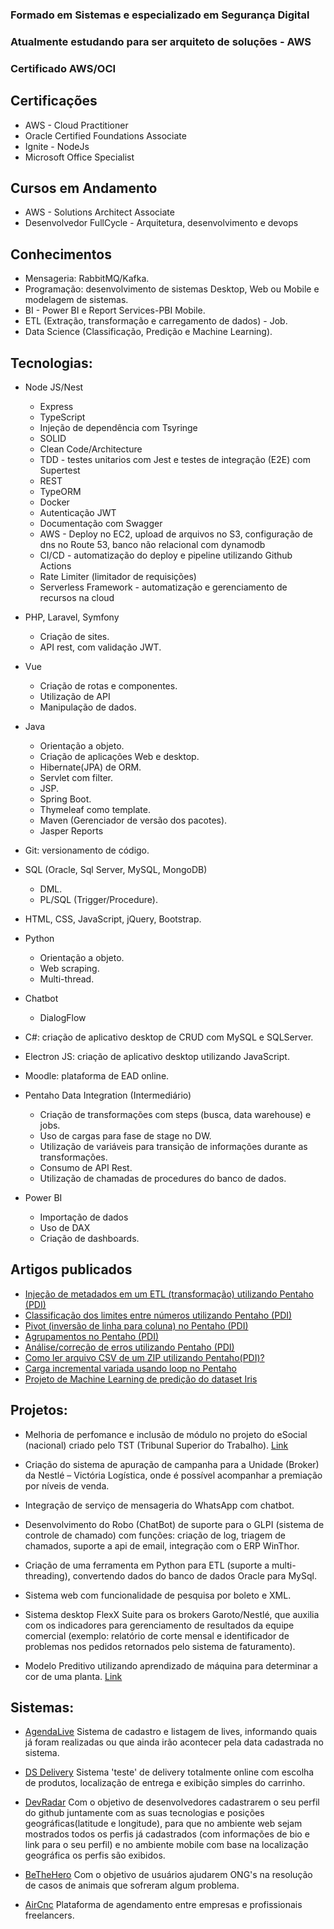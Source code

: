 ### Formado em Sistemas e especializado em Segurança Digital
### Atualmente estudando para ser arquiteto de soluções - AWS
### Certificado AWS/OCI

## Certificações
* AWS - Cloud Practitioner
* Oracle Certified Foundations Associate
* Ignite - NodeJs
* Microsoft Office Specialist

## Cursos em Andamento
* AWS - Solutions Architect Associate
* Desenvolvedor FullCycle - Arquitetura, desenvolvimento e devops

## Conhecimentos
* Mensageria: RabbitMQ/Kafka.
* Programação: desenvolvimento de sistemas Desktop, Web ou Mobile e modelagem de sistemas.
* BI - Power BI e Report Services-PBI Mobile.
* ETL (Extração, transformação e carregamento de dados) - Job.
* Data Science (Classificação, Predição e Machine Learning).

## Tecnologias:
* Node JS/Nest
	- Express
	- TypeScript
	- Injeção de dependência com Tsyringe
	- SOLID
	- Clean Code/Architecture
	- TDD - testes unitarios com Jest e testes de integração (E2E) com Supertest
	- REST
	- TypeORM
	- Docker
	- Autenticação JWT
	- Documentação com Swagger
	- AWS - Deploy no EC2, upload de arquivos no S3, configuração de dns no Route 53, banco não relacional com dynamodb
	- CI/CD - automatização do deploy e pipeline utilizando Github Actions
	- Rate Limiter (limitador de requisições)
	- Serverless Framework - automatização e gerenciamento de recursos na cloud
* PHP, Laravel, Symfony
	- Criação de sites.
	- API rest, com validação JWT.
* Vue
	- Criação de rotas e componentes.
	- Utilização de API
	- Manipulação de dados.
* Java
	- Orientação a objeto.
	- Criação de aplicações Web e desktop.
	- Hibernate(JPA) de ORM.
	- Servlet com filter.
	- JSP.
	- Spring Boot.
	- Thymeleaf como template.
	- Maven (Gerenciador de versão dos pacotes).
	- Jasper Reports
* Git: versionamento de código.
* SQL (Oracle, Sql Server, MySQL, MongoDB)
	- DML.
	- PL/SQL (Trigger/Procedure).
* HTML, CSS, JavaScript, jQuery, Bootstrap.
* Python
	- Orientação a objeto.
	- Web scraping.
	- Multi-thread.
* Chatbot
	- DialogFlow
	
* C#: criação de aplicativo desktop de CRUD com MySQL e SQLServer.
* Electron JS: criação de aplicativo desktop utilizando JavaScript.
* Moodle: plataforma de EAD online.
* Pentaho Data Integration (Intermediário)
	- Criação de transformações com steps (busca, data warehouse) e jobs.
	- Uso de cargas para fase de stage no DW.
	- Utilização de variáveis para transição de informações durante as transformações.
	- Consumo de API Rest.
	- Utilização de chamadas de procedures do banco de dados.
* Power BI
	- Importação de dados
	- Uso de DAX
	- Criação de dashboards.

## Artigos publicados
* [Injeção de metadados em um ETL (transformação) utilizando Pentaho (PDI)](https://www.linkedin.com/pulse/inje%C3%A7%C3%A3o-de-metadados-em-um-etl-transforma%C3%A7%C3%A3o-pentaho-pdi-da-cruz/)
* [Classificação dos limites entre números utilizando Pentaho (PDI)](https://www.linkedin.com/pulse/classifica%C3%A7%C3%A3o-dos-limites-entre-n%C3%BAmeros-utilizando-pentaho-da-cruz/)
* [Pivot (inversão de linha para coluna) no Pentaho (PDI)](https://www.linkedin.com/pulse/pivot-inverter-linha-para-coluna-pentaho-pdi-matheus-da-cruz/)
* [Agrupamentos no Pentaho (PDI)](https://www.linkedin.com/pulse/agrupamentos-pentaho-pdi-matheus-da-cruz/)
* [Análise/correção de erros utilizando Pentaho (PDI)](https://www.linkedin.com/pulse/an%C3%A1lisecorre%C3%A7%C3%A3o-de-erros-utilizando-pentaho-pdi-matheus-da-cruz/)
* [Como ler arquivo CSV de um ZIP utilizando Pentaho(PDI)?](https://www.linkedin.com/pulse/como-ler-arquivo-csv-de-um-zip-utilizando-pentahopdi-matheus-da-cruz/)
* [Carga incremental variada usando loop no Pentaho](https://www.linkedin.com/pulse/pentaho-carga-incremental-variada-usando-loop-matheus-da-cruz/)
* [Projeto de Machine Learning de predição do dataset Iris](https://github.com/Matheuscruztj/Projeto-IRIS)

## Projetos:
* Melhoria de perfomance e inclusão de módulo no projeto do eSocial (nacional) criado pelo TST (Tribunal Superior do Trabalho). [Link](https://github.com/tst-labs/esocial/pull/298)

* Criação do sistema de apuração de campanha para a Unidade (Broker) da Nestlé – Victória Logística, onde é possível acompanhar a premiação por níveis de venda.

* Integração de serviço de mensageria do WhatsApp com chatbot.

* Desenvolvimento do Robo (ChatBot) de suporte para o GLPI (sistema de controle de chamado) com funções: criação de log, triagem de chamados, suporte a api de email, integração com o ERP WinThor.

* Criação de uma ferramenta em Python para ETL (suporte a multi-threading), convertendo dados do banco de dados Oracle para MySql.

* Sistema web com funcionalidade de pesquisa por boleto e XML.

* Sistema desktop FlexX Suite para os brokers Garoto/Nestlé, que auxilia com os indicadores para gerenciamento de resultados da equipe comercial (exemplo: relatório de corte mensal e identificador de problemas nos pedidos retornados pelo sistema de faturamento).

* Modelo Preditivo utilizando aprendizado de máquina para determinar a cor de uma planta. [Link](https://github.com/Matheuscruztj/Projeto-IRIS/)

## Sistemas:
* [AgendaLive](https://github.com/Matheuscruztj/AgendaLive)
Sistema de cadastro e listagem de lives, informando quais já foram realizadas ou que ainda irão acontecer pela data cadastrada no sistema.

* [DS Delivery](https://github.com/Matheuscruztj/DS_Delivery)
Sistema 'teste' de delivery totalmente online com escolha de produtos, localização de entrega e exibição simples do carrinho.

* [DevRadar](https://github.com/Matheuscruztj/Semana_Omnistack_10/blob/master/README.md)
Com o objetivo de desenvolvedores cadastrarem o seu perfil do github juntamente com as suas tecnologias e posições geográficas(latitude e longitude), para que no ambiente web sejam mostrados todos os perfis já cadastrados (com informações de bio e link para o seu perfil) e no ambiente mobile com base na localização geográfica os perfis são exibidos.

* [BeTheHero](https://github.com/Matheuscruztj/Semana_Omnistack_11/)
Com o objetivo de usuários ajudarem ONG's na resolução de casos de animais que sofreram algum problema.

* [AirCnc](https://github.com/Matheuscruztj/Semana_Omnistack_9/)
Plataforma de agendamento entre empresas e profissionais freelancers.
